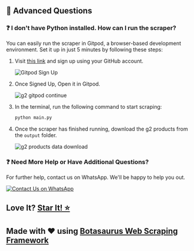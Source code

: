 ## 🤔 Advanced Questions

### ❓ I don't have Python installed. How can I run the scraper?

You can easily run the scraper in Gitpod, a browser-based development environment. Set it up in just 5 minutes by following these steps:

1. Visit [this link](https://gitpod.io/#https://github.com/omkarcloud/g2-scraper) and sign up using your GitHub account.
   
   ![Gitpod Sign Up](https://raw.githubusercontent.com/omkarcloud/google-maps-scraper/master/screenshots/open-in-gitpod.png)
  
2. Once Signed Up, Open it in Gitpod.   

   ![g2 gitpod continue](https://raw.githubusercontent.com/omkarcloud/g2-scraper/master/images/g2-gitpod-continue.png)

3. In the terminal, run the following command to start scraping:
   ```bash
   python main.py
   ```
  
4. Once the scraper has finished running, download the g2 products from the `output` folder.

   ![g2 products data download](https://raw.githubusercontent.com/omkarcloud/g2-scraper/master/images/g2-products-data-download.png)

### ❓ Need More Help or Have Additional Questions?

For further help, contact us on WhatsApp. We'll be happy to help you out.

[![Contact Us on WhatsApp](https://raw.githubusercontent.com/omkarcloud/google-maps-scraper/master/screenshots/mwa.png)](https://wa.me/message/3WED4FYQRDPNE1)

## Love It? [Star It! ⭐](https://github.com/omkarcloud/g2-scraper/stargazers)

## Made with ❤️ using [Botasaurus Web Scraping Framework](https://github.com/omkarcloud/botasaurus)